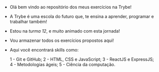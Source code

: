 - Olá bem vindo ao repositório dos meus exercícios na Trybe!
- A Trybe é uma escola do futuro que, te ensina a aprender,
programar e trabalhar também!
- Estou na *turma 12*, e muito animado com esta jornada!
- Vou armazenar todos os exercícios propostos aqui!
- Aqui você encontrará skills como:

    1 - Git e GitHub;
    2 - HTML, CSS e JavaScript;
    3 - ReactJS e ExpressJS;
    4 - Metodologias ágeis;
    5 - Ciência da computação.
